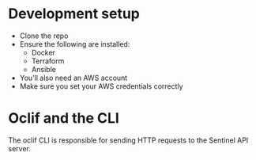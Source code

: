 # Development setup
- Clone the repo
- Ensure the following are installed:
  - Docker
  - Terraform 
  - Ansible
- You'll also need an AWS account
- Make sure you set your AWS credentials correctly

# Oclif and the CLI
The oclif CLI is responsible for sending HTTP requests to the Sentinel API server. 
